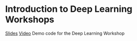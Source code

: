 # Introduction to Deep Learning Workshops
[Slides](https://docs.google.com/presentation/d/1mHNI9dc1sRKuNtxY-stjcveTAoeu9p1W68bk0sZEL0Y/edit#slide=id.g279a9472a3_0_0)
[Video](https://www.youtube.com/watch?v=X8HR4FLS5Pc&t=2313s)
Demo code for the Deep Learning Workshop
